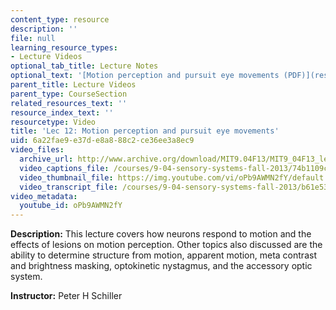 ```yaml
---
content_type: resource
description: ''
file: null
learning_resource_types:
- Lecture Videos
optional_tab_title: Lecture Notes
optional_text: '[Motion perception and pursuit eye movements (PDF)](resources/mit9_04f13_vis12)'
parent_title: Lecture Videos
parent_type: CourseSection
related_resources_text: ''
resource_index_text: ''
resourcetype: Video
title: 'Lec 12: Motion perception and pursuit eye movements'
uid: 6a22fae9-e37d-e8a8-88c2-ce36ee3a8ec9
video_files:
  archive_url: http://www.archive.org/download/MIT9.04F13/MIT9_04F13_lec12_300k.mp4
  video_captions_file: /courses/9-04-sensory-systems-fall-2013/74b1109c2a1a545394465feb9513c4a9_oPb9AWMN2fY.vtt
  video_thumbnail_file: https://img.youtube.com/vi/oPb9AWMN2fY/default.jpg
  video_transcript_file: /courses/9-04-sensory-systems-fall-2013/b61e5301f0503cad7dc1e67d94454bbf_oPb9AWMN2fY.pdf
video_metadata:
  youtube_id: oPb9AWMN2fY
---
```


**Description:** This lecture covers how neurons respond to motion and the effects of lesions on motion perception. Other topics also discussed are the ability to determine structure from motion, apparent motion, meta contrast and brightness masking, optokinetic nystagmus, and the accessory optic system.

**Instructor:** Peter H Schiller